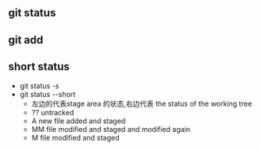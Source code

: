 ## git status
## git add
## short status
- git status -s 
- git status --short
  - 左边的代表stage area 的状态,右边代表 the status of the working tree 
  - ?? untracked
  - A  new file added and staged
  - MM file modified and staged and modified again
  - M  file modified and staged
